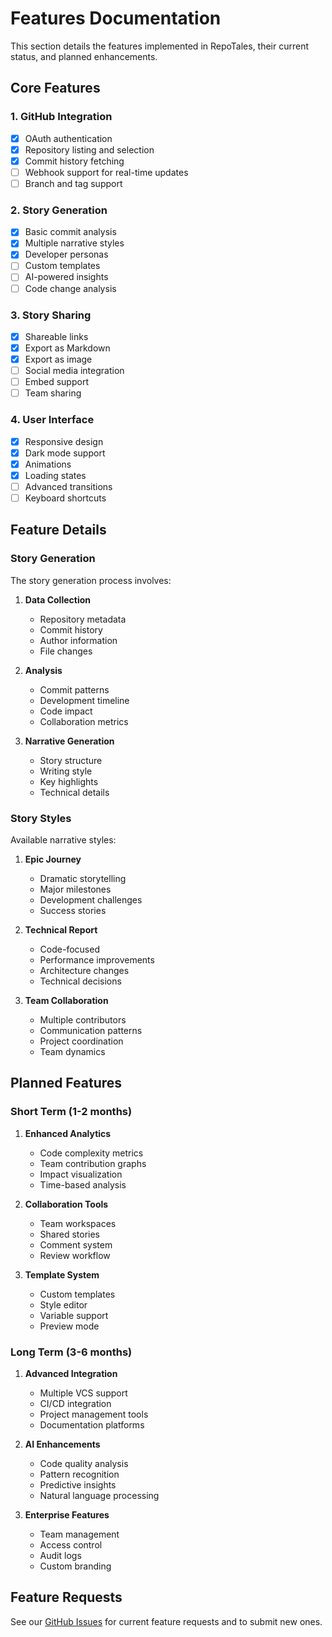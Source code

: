 # Features Documentation

This section details the features implemented in RepoTales, their current status, and planned enhancements.

## Core Features

### 1. GitHub Integration

- [x] OAuth authentication
- [x] Repository listing and selection
- [x] Commit history fetching
- [ ] Webhook support for real-time updates
- [ ] Branch and tag support

### 2. Story Generation

- [x] Basic commit analysis
- [x] Multiple narrative styles
- [x] Developer personas
- [ ] Custom templates
- [ ] AI-powered insights
- [ ] Code change analysis

### 3. Story Sharing

- [x] Shareable links
- [x] Export as Markdown
- [x] Export as image
- [ ] Social media integration
- [ ] Embed support
- [ ] Team sharing

### 4. User Interface

- [x] Responsive design
- [x] Dark mode support
- [x] Animations
- [x] Loading states
- [ ] Advanced transitions
- [ ] Keyboard shortcuts

## Feature Details

### Story Generation

The story generation process involves:

1. **Data Collection**

   - Repository metadata
   - Commit history
   - Author information
   - File changes

2. **Analysis**

   - Commit patterns
   - Development timeline
   - Code impact
   - Collaboration metrics

3. **Narrative Generation**
   - Story structure
   - Writing style
   - Key highlights
   - Technical details

### Story Styles

Available narrative styles:

1. **Epic Journey**

   - Dramatic storytelling
   - Major milestones
   - Development challenges
   - Success stories

2. **Technical Report**

   - Code-focused
   - Performance improvements
   - Architecture changes
   - Technical decisions

3. **Team Collaboration**
   - Multiple contributors
   - Communication patterns
   - Project coordination
   - Team dynamics

## Planned Features

### Short Term (1-2 months)

1. **Enhanced Analytics**

   - Code complexity metrics
   - Team contribution graphs
   - Impact visualization
   - Time-based analysis

2. **Collaboration Tools**

   - Team workspaces
   - Shared stories
   - Comment system
   - Review workflow

3. **Template System**
   - Custom templates
   - Style editor
   - Variable support
   - Preview mode

### Long Term (3-6 months)

1. **Advanced Integration**

   - Multiple VCS support
   - CI/CD integration
   - Project management tools
   - Documentation platforms

2. **AI Enhancements**

   - Code quality analysis
   - Pattern recognition
   - Predictive insights
   - Natural language processing

3. **Enterprise Features**
   - Team management
   - Access control
   - Audit logs
   - Custom branding

## Feature Requests

See our [GitHub Issues](https://github.com/marcstampfli/repotales-app/issues) for current feature requests and to submit new ones.
